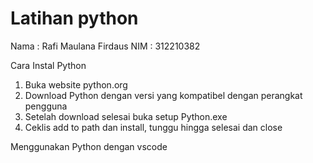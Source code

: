 # Latihan python
Nama : Rafi Maulana Firdaus
NIM : 312210382

Cara Instal Python
1. Buka website python.org
2. Download Python dengan versi yang kompatibel dengan perangkat pengguna
3. Setelah download selesai buka setup Python.exe
4. Ceklis add to path dan install, tunggu hingga selesai dan close

Menggunakan Python dengan vscode

